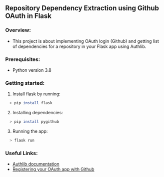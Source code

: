 ## Repository Dependency Extraction using Github OAuth in Flask 

### Overview:
  * This project is about implementing OAuth login (Github) and getting list of dependencies for a repository in your Flask app using Authlib.

### Prerequisites:
  * Python version 3.8

### Getting started:
  1. Install flask by running:
  ```bash
    > pip install flask
  ```
  2. Installing dependencies:
  ```bash
    > pip install pygithub
  ``` 
  3. Running the app:
  ```bash
    > flask run
  ``` 

### Useful Links:
  * [Authlib documentation](https://docs.authlib.org/en/latest/)
  * [Registering your OAuth app with Github](https://github.com/settings/developers)

